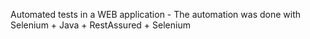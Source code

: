 Automated tests in a WEB application - The automation was done with Selenium + Java + RestAssured + Selenium
